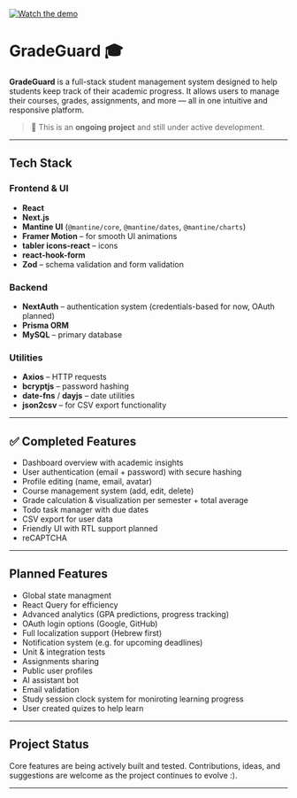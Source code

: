 [![Watch the demo](https://img.youtube.com/vi/1NSycNVX8z0/0.jpg)](https://www.youtube.com/watch?v=1NSycNVX8z0)

# GradeGuard 🎓

**GradeGuard** is a full-stack student management system designed to help students keep track of their academic progress. It allows users to manage their courses, grades, assignments, and more — all in one intuitive and responsive platform.

> 🚧 This is an **ongoing project** and still under active development.

---

## Tech Stack

### Frontend & UI

- **React**
- **Next.js**
- **Mantine UI** (`@mantine/core`, `@mantine/dates`, `@mantine/charts`)
- **Framer Motion** – for smooth UI animations
- **tabler icons-react** – icons
- **react-hook-form**
- **Zod** – schema validation and form validation

### Backend

- **NextAuth** – authentication system (credentials-based for now, OAuth planned)
- **Prisma ORM**
- **MySQL** – primary database

### Utilities

- **Axios** – HTTP requests
- **bcryptjs** – password hashing
- **date-fns** / **dayjs** – date utilities
- **json2csv** – for CSV export functionality

---

## ✅ Completed Features

- Dashboard overview with academic insights
- User authentication (email + password) with secure hashing
- Profile editing (name, email, avatar)
- Course management system (add, edit, delete)
- Grade calculation & visualization per semester + total average
- Todo task manager with due dates
- CSV export for user data
- Friendly UI with RTL support planned
- reCAPTCHA

---

## Planned Features

- Global state managment
- React Query for efficiency
- Advanced analytics (GPA predictions, progress tracking)
- OAuth login options (Google, GitHub)
- Full localization support (Hebrew first)
- Notification system (e.g. for upcoming deadlines)
- Unit & integration tests
- Assignments sharing
- Public user profiles
- AI assistant bot
- Email validation
- Study session clock system for moniroting learning progress
- User created quizes to help learn

---

## Project Status

Core features are being actively built and tested. Contributions, ideas, and suggestions are welcome as the project continues to evolve :).

---
